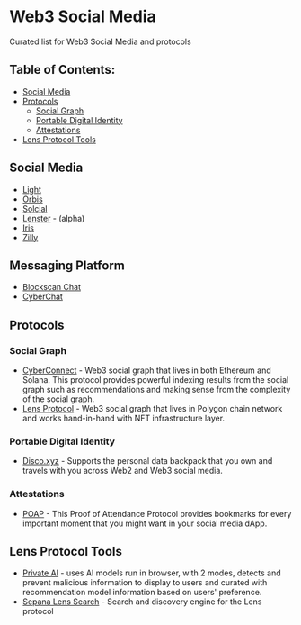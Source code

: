 # Web3 Social Media

Curated list for Web3 Social Media and protocols

## Table of Contents:

- [Social Media](#social-media)
- [Protocols](#protocol)
  - [Social Graph](#social-graph)
  - [Portable Digital Identity](#portable-digital-identity)
  - [Attestations](#attestations)
- [Lens Protocol Tools](#lens-protocol-tools)

## Social Media
- [Light](https://light.so/)
- [Orbis](https://orbis.club/)
- [Solcial](https://solcial.io/)
- [Lenster](https://alpha.lenster.xyz/) - (alpha)
- [Iris](https://irisxyz.web.app/)
- [Zilly](https://zilly.vercel.app/)

## Messaging Platform
- [Blockscan Chat](https://chat.blockscan.com/)
- [CyberChat](https://www.cyberch.at/)

## Protocols
### Social Graph
- [CyberConnect](https://cyberconnect.me/) - Web3 social graph that lives in both Ethereum and Solana. This protocol provides powerful indexing results from the social graph such as recommendations and making sense from the complexity of the social graph.
- [Lens Protocol](https://lens.dev/) - Web3 social graph that lives in Polygon chain network and works hand-in-hand with NFT infrastructure layer.

### Portable Digital Identity
- [Disco.xyz](https://www.disco.xyz/) - Supports the personal data backpack that you own and travels with you across Web2 and Web3 social media.

### Attestations
- [POAP](https://poap.xyz/) - This Proof of Attendance Protocol provides bookmarks for every important moment that you might want in your social media dApp.

## Lens Protocol Tools
- [Private AI](https://github.com/sicongzhao/LFGrow-ML) - uses AI models run in browser, with 2 modes, detects and prevent malicious information to display to users and curated with recommendation model information based on users' preference.
- [Sepana Lens Search](https://github.com/sepana-io/lens-search-frontend) - Search and discovery engine for the Lens protocol